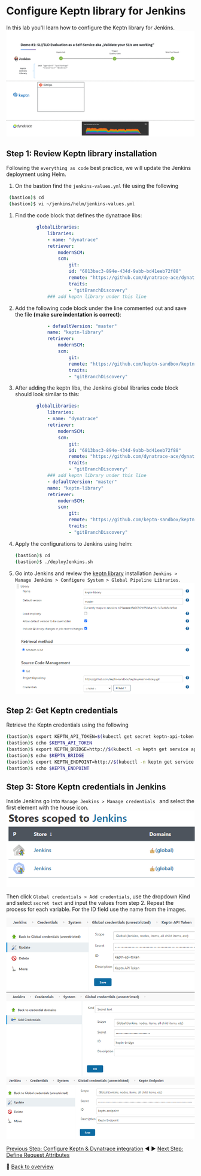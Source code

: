 # Configure Keptn library for Jenkins
In this lab you'll learn how to configure the Keptn library for Jenkins.
![keptn](./assets/evalpipeline_animated.gif)

## Step 1: Review Keptn library installation

Following the `everything as code` best practice, we will update the Jenkins deployment using Helm.

1. On the bastion find the `jenkins-values.yml` file using the following

```bash
 (bastion)$ cd
 (bastion)$ vi ~/jenkins/helm/jenkins-values.yml
```

1. Find the code block that defines the dynatrace libs:

    ```yaml
            globalLibraries:
                libraries:
                - name: "dynatrace"
                retriever:
                    modernSCM:
                    scm:
                        git:
                        id: "6813bac3-894e-434d-9abb-bd41eeb72f88"
                        remote: "https://github.com/dynatrace-ace/dynatrace-jenkins-library.git"
                        traits:
                        - "gitBranchDiscovery"
                ### add keptn library under this line
    ```

1. Add the following code block under the line commented out and save the file **(make sure indentation is correct)**:

    ```yaml
                - defaultVersion: "master"
                name: "keptn-library"
                retriever:
                    modernSCM:
                    scm:
                        git:
                        remote: "https://github.com/keptn-sandbox/keptn-jenkins-library.git"
                        traits:
                        - "gitBranchDiscovery"
    ```

1. After adding the keptn libs, the Jenkins global libraries code block should look similar to this:

    ```yaml
            globalLibraries:
                libraries:
                - name: "dynatrace"
                retriever:
                    modernSCM:
                    scm:
                        git:
                        id: "6813bac3-894e-434d-9abb-bd41eeb72f88"
                        remote: "https://github.com/dynatrace-ace/dynatrace-jenkins-library.git"
                        traits:
                        - "gitBranchDiscovery"
                ### add keptn library under this line
                - defaultVersion: "master"
                name: "keptn-library"
                retriever:
                    modernSCM:
                    scm:
                        git:
                        remote: "https://github.com/keptn-sandbox/keptn-jenkins-library.git"
                        traits:
                        - "gitBranchDiscovery"
    ```

1. Apply the configurations to Jenkins using helm:

    ```bash
    (bastion)$ cd
    (bastion)$ ./deployJenkins.sh
    ```


1. Go into Jenkins and review the [keptn library](https://github.com/keptn-sandbox/keptn-jenkins-library.git) installation `Jenkins > Manage Jenkins > Configure System > Global Pipeline Libraries`.
![keptn](./assets/keptn-jenkins-library1.png)

## Step 2: Get Keptn credentials

Retrieve the Keptn credentials using the following

```bash
(bastion)$ export KEPTN_API_TOKEN=$(kubectl get secret keptn-api-token -n keptn -ojsonpath={.data.keptn-api-token} | base64 --decode)
(bastion)$ echo $KEPTN_API_TOKEN
(bastion)$ export KEPTN_BRIDGE=http://$(kubectl -n keptn get service api-gateway-nginx -ojsonpath='{.status.loadBalancer.ingress[0].ip}')/bridge
(bastion)$ echo $KEPTN_BRIDGE
(bastion)$ export KEPTN_ENDPOINT=http://$(kubectl -n keptn get service api-gateway-nginx -ojsonpath='{.status.loadBalancer.ingress[0].ip}')/api
(bastion)$ echo $KEPTN_ENDPOINT
```

## Step 3: Store Keptn credentials in Jenkins

 Inside Jenkins go into `Manage Jenkins > Manage credentials ` and select the first element with the house icon.
![keptn](./assets/jenkins-store.png)

Then click `Global credentials > Add credentials`, use the dropdown Kind and select `secret text` and input the values from step 2. Repeat the process for each variable. For the ID field use the name from the images.

![keptn](./assets/keptn-api1.png)
![keptn](./assets/keptn-bridge1.png)
![keptn](./assets/keptn-endpoint1.png)

[Previous Step: Configure Keptn & Dynatrace integration](../02_Configure_Keptn_Dynatrace_Integration) :arrow_backward: :arrow_forward: [Next Step: Define Request Attributes](../04_Define_Request_Attributes)

:arrow_up_small: [Back to overview](../)
